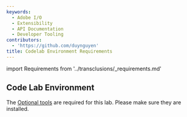 ```yaml
---
keywords:
  - Adobe I/O
  - Extensibility
  - API Documentation
  - Developer Tooling
contributors:
  - 'https://github.com/duynguyen'
title: Codelab Environment Requirements
---
```


import Requirements from '../transclusions/_requirements.md'

<Requirements/>

## Code Lab Environment

The [Optional tools](../../get_started/app_builder_get_started/app_builder_intro.md#optional-tools) are required for this lab. Please make sure they are installed.
